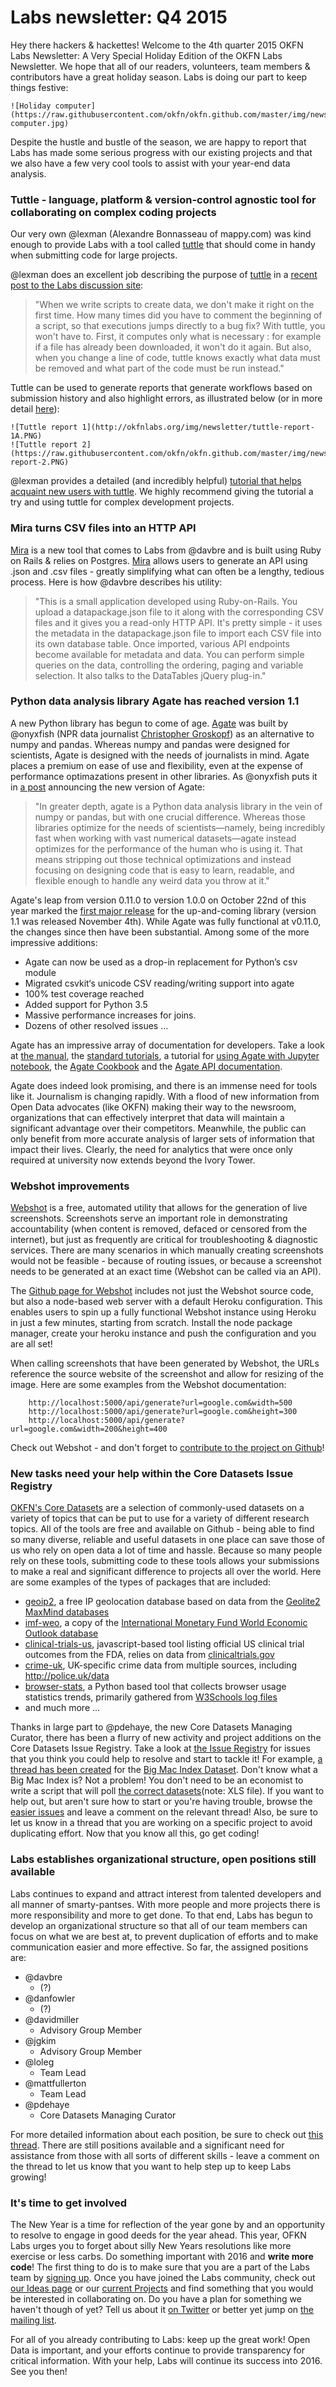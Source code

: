 # Labs newsletter: Q4 2015

Hey there hackers & hackettes! Welcome to the 4th quarter 2015 OKFN Labs Newsletter: A Very Special Holiday Edition of the OKFN Labs Newsletter. We hope that all of our readers, volunteers, team members & contributors have a great holiday season. Labs is doing our part to keep things festive:
	
	![Holiday computer](https://raw.githubusercontent.com/okfn/okfn.github.com/master/img/newsletter/xmas-computer.jpg)
	
Despite the hustle and bustle of the season, we are happy to report that Labs has made some serious progress with our existing projects and that we also have a few very cool tools to assist with your year-end data analysis.

### Tuttle - language, platform & version-control agnostic tool for collaborating on complex coding projects

Our very own @lexman (Alexandre Bonnasseau of mappy.com) was kind enough to provide Labs with a tool called [tuttle](https://github.com/lexman/tuttle) that should come in handy when submitting code for large projects.
	
@lexman does an excellent job describing the purpose of [tuttle](https://github.com/lexman/tuttle) in a [recent post to the Labs discussion site](https://discuss.okfn.org/t/a-tool-for-collaborating-on-datapackages/1397):
	
> "When we write scripts to create data, we don't make it right on the first time. How many times did you have to comment the beginning of a script, so that executions jumps directly to a bug fix? With tuttle, you won't have to. First, it computes only what is necessary : for example if a file has already been downloaded, it won't do it again. But also, when you change a line of code, tuttle knows exactly what data must be removed and what part of the code must be run instead."
	
Tuttle can be used to generate reports that generate workflows based on submission history and also highlight errors, as illustrated below (or in more detail [here](http://stuff.lexman.org/s-and-p-500/scripts/.tuttle/report.html)):
	
	![Tuttle report 1](http://okfnlabs.org/img/newsletter/tuttle-report-1A.PNG)
	![Tuttle report 2](https://raw.githubusercontent.com/okfn/okfn.github.com/master/img/newsletter/tuttle-report-2.PNG)

@lexman provides a detailed (and incredibly helpful) [tutorial that helps acquaint new users with tuttle](https://github.com/lexman/tuttle/blob/master/doc/tutorial_musketeers/tutorial.md). We highly recommend giving the tutorial a try and using tuttle for complex development projects.
	
### Mira turns CSV files into an HTTP API	

[Mira](https://github.com/davbre/mira) is a new tool that comes to Labs from @davbre and is built using Ruby on Rails & relies on Postgres. [Mira](https://github.com/davbre/mira) allows users to generate an API using .json and .csv files - greatly simplifying what can often be a lengthy, tedious process. Here is how @davbre describes his utility:

> "This is a small application developed using Ruby-on-Rails. You upload a datapackage.json file to it along with the corresponding CSV files and it gives you a read-only HTTP API. It's pretty simple - it uses the metadata in the datapackage.json file to import each CSV file into its own database table. Once imported, various API endpoints become available for metadata and data. You can perform simple queries on the data, controlling the ordering, paging and variable selection. It also talks to the DataTables jQuery plug-in."
	
### Python data analysis library Agate has reached version 1.1

A new Python library has begun to come of age. [Agate](https://github.com/onyxfish/agate) was built by @onyxfish (NPR data journalist [Christopher Groskopf](https://source.opennews.org/en-US/people/christopher-groskopf/)) as an alternative to numpy and pandas. Whereas numpy and pandas were designed for scientists, Agate is designed with the needs of journalists in mind. Agate places a premium on ease of use and flexibility, even at the expense of performance optimazations present in other libraries. As @onyxfish puts it in [a post](https://source.opennews.org/en-US/articles/introducing-agate/) announcing the new version of Agate:
	
> "In greater depth, agate is a Python data analysis library in the vein of numpy or pandas, but with one crucial difference. Whereas those libraries optimize for the needs of scientists—namely, being incredibly fast when working with vast numerical datasets—agate instead optimizes for the performance of the human who is using it. That means stripping out those technical optimizations and instead focusing on designing code that is easy to learn, readable, and flexible enough to handle any weird data you throw at it."
	
Agate's leap from version 0.11.0 to version 1.0.0 on October 22nd of this year marked the [first major release](https://agate.readthedocs.org/en/1.1.0/changelog.html) for the up-and-coming library (version 1.1 was released November 4th). While Agate was fully functional at v0.11.0, the changes since then have been substantial. Among some of the more impressive additions:
	
- Agate can now be used as a drop-in replacement for Python’s csv module
- Migrated csvkit‘s unicode CSV reading/writing support into agate
- 100% test coverage reached
- Added support for Python 3.5
- Massive performance increases for joins.
- Dozens of other resolved issues ...

Agate has an impressive array of documentation for developers. Take a look at [the manual](https://agate.readthedocs.org/en/1.1.0/), the [standard tutorials](https://agate.readthedocs.org/en/1.1.0/tutorial.html), a tutorial for [using Agate with Jupyter notebook](http://nbviewer.ipython.org/urls/gist.githubusercontent.com/onyxfish/36f459dab02545cbdce3/raw/534698388e5c404996a7b570a7228283344adbb1/example.py.ipynb), the [Agate Cookbook](https://agate.readthedocs.org/en/1.1.0/cookbook.html) and the [Agate API documentation](https://agate.readthedocs.org/en/1.1.0/api.html).
	
Agate does indeed look promising, and there is an immense need for tools like it. Journalism is changing rapidly. With a flood of new information from Open Data advocates (like OKFN) making their way to the newsroom, organizations that can effectively interpret that data will maintain a significant advantage over their competitors. Meanwhile, the public can only benefit from more accurate analysis of larger sets of information that impact their lives. Clearly, the need for analytics that were once only required at university now extends beyond the Ivory Tower.

### Webshot improvements

[Webshot](http://webshot.okfnlabs.org/) is a free, automated utility that allows for the generation of live screenshots. Screenshots serve an important role in demonstrating accountability (when content is removed, defaced or censored from the internet), but just as frequently are critical for troubleshooting & diagnostic services. There are many scenarios in which manually creating screenshots would not be feasible - because of routing issues, or because a screenshot needs to be generated at an exact time (Webshot can be called via an API).
	
The [Github page for Webshot](https://github.com/okfn/webshot/) includes not just the Webshot source code, but also a node-based web server with a default Heroku configuration. This enables users to spin up a fully functional Webshot instance using Heroku in just a few minutes, starting from scratch. Install the node package manager, create your heroku instance and push the configuration and you are all set!
	
When calling screenshots that have been generated by Webshot, the URLs reference the source website of the screenshot and allow for resizing of the image. Here are some examples from the Webshot documentation: 
	
	    http://localhost:5000/api/generate?url=google.com&width=500
	    http://localhost:5000/api/generate?url=google.com&height=300
	    http://localhost:5000/api/generate?url=google.com&width=200&height=400

Check out Webshot - and don't forget to [contribute to the project on Github](https://github.com/okfn/webshot/issues/)! 
	

### New tasks need your help within the Core Datasets Issue Registry
	
[OKFN's Core Datasets](http://data.okfn.org/roadmap/core-datasets) are a selection of commonly-used datasets on a variety of topics that can be put to use for a variety of different research topics. All of the tools are free and available on Github - being able to find so many diverse, reliable and useful datasets in one place can save those of us who rely on open data a lot of time and hassle. Because so many people rely on these tools, submitting code to these tools allows your submissions to make a real and significant difference to projects all over the world. Here are some examples of the types of packages that are included:

- [geoip2](https://github.com/datasets/geoip2), a free IP geolocation database based on data from the [Geolite2 MaxMind databases](http://dev.maxmind.com/geoip/geoip2/geolite2/)
- [imf-weo](https://github.com/datasets/imf-weo), a copy of the [International Monetary Fund World Economic Outlook database](http://www.imf.org/external/ns/cs.aspx?id=28)
- [clinical-trials-us](https://github.com/datasets/clinical-trials-us), javascript-based tool listing official US clinical trial outcomes from the FDA, relies on data from [clinicaltrials.gov](http://clinicaltrials.gov/)
- [crime-uk](https://github.com/datasets/crime-uk), UK-specific crime data from multiple sources, including http://police.uk/data
- [browser-stats](https://github.com/datasets/browser-stats), a Python based tool that collects browser usage statistics trends, primarily gathered from [W3Schools log files](http://www.w3schools.com/browsers/browsers_stats.asp)
- and much more ...

Thanks in large part to @pdehaye, the new Core Datasets Managing Curator, there has been a flurry of new activity and project additions on the Core Datasets Issue Registry. Take a look at [the Issue Registry](https://github.com/datasets/registry/issues) for issues that you think you could help to resolve and start to tackle it! For example, [a thread has been created](https://github.com/datasets/registry/issues/122) for the [Big Mac Index Dataset](http://www.economist.com/content/big-mac-index). Don't know what a Big Mac Index is? Not a problem! You don't need to be an economist to write a script that will poll [the correct datasets](http://infographics.economist.com/2015/databank/BMfile2000-Jul2015.xls)(note: XLS file). If you want to help out, but aren't sure how to start or you're having trouble, browse the [easier issues](https://github.com/datasets/registry/issues?q=is%3Aopen+is%3Aissue+label%3A%22Difficulty%3A+easy%22) and leave a comment on the relevant thread! Also, be sure to let us know in a thread that you are working on a specific project to avoid duplicating effort. Now that you know all this, go get coding!	

### Labs establishes organizational structure, open positions still available

Labs continues to expand and attract interest from talented developers and all manner of smarty-pantses. With more people and more projects there is more responsibility and more to get done. To that end, Labs has begun to develop an organizational structure so that all of our team members can focus on what we are best at, to prevent duplication of efforts and to make communication easier and more effective. So far, the assigned positions are:
		
- @davbre
  - (?)
- @danfowler
  - (?)
- @davidmiller
  - Advisory Group Member
- @jgkim
  - Advisory Group Member
- @loleg
  - Team Lead
- @mattfullerton
  - Team Lead
- @pdehaye
  - Core Datasets Managing Curator
	
For more detailed information about each position, be sure to check out [this thread](https://github.com/okfn/okfn.github.com/issues/367). There are still positions available and a significant need for assistance from those with all sorts of different skills - leave a comment on the thread to let us know that you want to help step up to keep Labs growing!
	
### It's time to get involved

The New Year is a time for reflection of the year gone by and an opportunity to resolve to engage in good deeds for the year ahead. This year, OFKN Labs urges you to forget about silly New Years resolutions like more exercise or less carbs. Do something important with 2016 and **write more code**! The first thing to do is to make sure that you are a part of the Labs team by [signing up](http://okfnlabs.org/join/). Once you have joined the Labs community, check out [our Ideas page](http://okfnlabs.org/ideas/) or our [current Projects](http://okfnlabs.org/projects/) and find something that you would be interested in collaborating on. Do you have a plan for something we haven't though of yet? Tell us about it [on Twitter](https://twitter.com/intent/user?screen_name=OKFNLabs) or better yet jump on [the mailing list](http://okfnlabs.org/contact/).

For all of you already contributing to Labs: keep up the great work! Open Data is important, and your efforts continue to provide transparency for critical information. With your help, Labs will continue its success into 2016. See you then!
